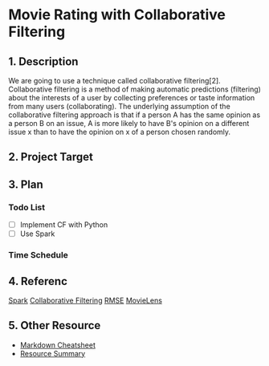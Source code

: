 # Movie Rating with Collaborative Filtering

## 1. Description
We are going to use a technique called collaborative filtering[2]. Collaborative filtering is a method of making automatic predictions (filtering) about the interests of a user by collecting preferences or taste information from many users (collaborating). The underlying assumption of the collaborative filtering approach is that if a person A has the same opinion as a person B on an issue, A is more likely to have B's opinion on a different issue x than to have the opinion on x of a person chosen randomly.

## 2. Project Target

## 3. Plan

### Todo List
- [ ] Implement CF with Python
- [ ] Use Spark

### Time Schedule

## 4. Referenc
[Spark](http://spark.apache.org)
[Collaborative Filtering](https://en.wikipedia.org/wiki/Collaborative_filtering)
[RMSE](https://en.wikipedia.org/wiki/Root-mean-square_deviation)
[MovieLens](http://grouplens.org/datasets/movielens/)

## 5. Other Resource
- [Markdown Cheatsheet](https://github.com/adam-p/markdown-here/wiki/Markdown-Cheatsheet#headers)
- [Resource Summary](./Resource.md)